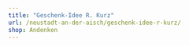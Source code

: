 ```yaml
---
title: "Geschenk-Idee R. Kurz"
url: /neustadt-an-der-aisch/geschenk-idee-r-kurz/
shop: Andenken
---
```

